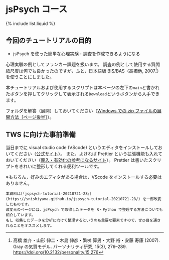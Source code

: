 # jsPsych コース

{% include list.liquid %}

## 今回のチュートリアルの目的

- jsPsych を使った簡単な心理実験・調査を作成できるようになる

心理実験の例としてフランカー課題を扱います。
調査の例として使用する質問紙尺度は何でも良かったのですが，ふと，日本語版 BIS/BAS（高橋他, 2007[^1]）を使うことにしました。

[^1]: 高橋 雄介・山形 伸二・木島 伸彦・繁桝 算男・大野 裕・安藤 寿康 (2007). Gray の気質モデル. パーソナリティ研究, 15(3), 276–289. https://doi.org/10.2132/personality.15.276

本チュートリアルおよび使用するスクリプトは本ページの左下の`main`と書かれたボタンを押してクリックして表示される`Download`というボタンから入手できます。

フォルダを解答（展開）しておいてください（[Windows での zip ファイルの展開方法［ページ後半］](https://www.pc-koubou.jp/magazine/39336)）。

## TWS に向けた事前準備

当日までに visual studio code (VScode) というエディタをインストールしておいてください（[公式サイト](https://azure.microsoft.com/ja-jp/products/visual-studio-code/)）。
また，よければ Prettier という拡張機能も入れておいてください（[導入・有効化の参考になるサイト](https://ma-vericks.com/vscode-prettier/)）。
Prettier は書いたスクリプトをきれいに整形してくれる便利ツールです。

※もちろん，好みのエディタがある場合は，VScode をインストールする必要はありません。

```note
本資料は[「jspsych-tutorial-20210721-28」](https://snishiyama.github.io/jspsych-tutorial-20210721-28/) を一部改変したものです。
改変元のページには，jsPsych で取得したデータを R・Python で整理する方法についても紹介しています。
もし 収集したデータを分析に向けて整理するというのも重要な要素ですので，ぜひ目を通されることをオススメします。
```
